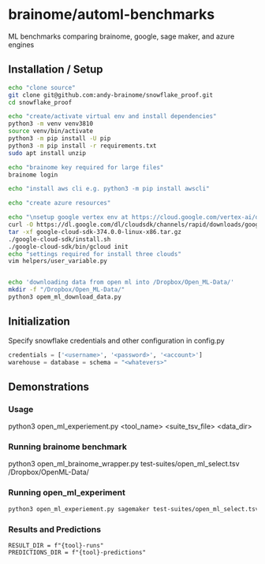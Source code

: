 <!--
# Brainome Daimensions(tm)
#
# The Brainome Table Compiler(tm)
# Copyright (c) 2022 Brainome Incorporated. All Rights Reserved.
# GPLv3 license, all text above must be included in any redistribution.
# See LICENSE.TXT for more information.
#
# This program may use Brainome's servers for cloud computing. Server use
# is subject to separate license agreement.
#
# Contact: itadmin@brainome.ai
# for questions and suggestions.
#
# @author: andy.stevko@brainome.ai
# @author: zachary.stone@brainome.ai
-->

# brainome/automl-benchmarks
ML benchmarks comparing brainome, google, sage maker, and azure engines

## Installation / Setup

```bash
echo "clone source"
git clone git@github.com:andy-brainome/snowflake_proof.git
cd snowflake_proof

echo "create/activate virtual env and install dependencies"
python3 -m venv venv3810
source venv/bin/activate
python3 -m pip install -U pip
python3 -m pip install -r requirements.txt
sudo apt install unzip

echo "brainome key required for large files"
brainome login

echo "install aws cli e.g. python3 -m pip install awscli"

echo "create azure resources"

echo "\nsetup google vertex env at https://cloud.google.com/vertex-ai/docs/start/cloud-environment"
curl -O https://dl.google.com/dl/cloudsdk/channels/rapid/downloads/google-cloud-sdk-374.0.0-linux-x86_64.tar.gz
tar -xf google-cloud-sdk-374.0.0-linux-x86.tar.gz
./google-cloud-sdk/install.sh
./google-cloud-sdk/bin/gcloud init
echo "settings required for install three clouds"
vim helpers/user_variable.py


echo 'downloading data from open ml into /Dropbox/Open_ML-Data/'
mkdir -f "/Dropbox/Open_ML-Data/"
python3 opem_ml_download_data.py
```

## Initialization
Specify snowflake credentials and other configuration in config.py
```python
credentials = ['<username>', '<password>', '<account>']
warehouse = database = schema = "<whatevers>"
```
## Demonstrations
### Usage
python3 open_ml_experiement.py <tool_name> <suite_tsv_file> <data_dir>

### Running brainome benchmark
python3 open_ml_brainome_wrapper.py test-suites/open_ml_select.tsv /Dropbox/OpenML-Data/

### Running open_ml_experiment
```bash
python3 open_ml_experiement.py sagemaker test-suites/open_ml_select.tsv /Dropbox/OpenML-Data/
```

### Results and Predictions
	RESULT_DIR = f"{tool}-runs"
	PREDICTIONS_DIR = f"{tool}-predictions"
